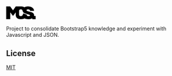 <img style="width: 80px; height: auto;" src="./assets/mcs-logo.png"></img>

Project to consolidate Bootstrap5 knowledge and experiment with Javascript and JSON.

## License
[MIT](https://choosealicense.com/licenses/mit/)
